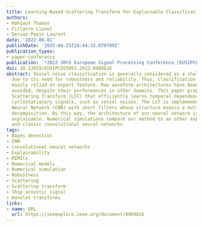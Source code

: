 ```yaml
---
title: Learning-Based Scattering Transform for Explainable Classification
authors:
- Mahiout Thomas
- Fillatre Lionel
- Deruaz-Pepin Laurent
date: '2022-08-01'
publishDate: '2025-04-25T19:44:33.079799Z'
publication_types:
- paper-conference
publication: '*2022 30th European Signal Processing Conference (EUSIPCO)*'
doi: 10.23919/EUSIPCO55093.2022.9909816
abstract: Vessel noise classification is generally considered as a challenging task
  due to its need for robustness and reliability. Thus, classification in this domain
  mainly relied on expert feature. Raw waveform architectures have been historically
  avoided, despite their performances in other domains. This paper proposes a Learning-based
  Scattering Transform (LST) that efficiently learns temporal dependencies within
  cyclostationary signals, such as vessel noises. The LST is implememented as a Convolutional
  Neural Network (CNN) with short filters whose structure mimics a multiscale signal
  decomposition. By this way, the architecture of our neural network is intrinsically
  explainable. Numerical simulations compare our method to an other explainable model
  and classic convolutional neural networks.
tags:
- Bayes detection
- CNN
- Convolutional neural networks
- Explainability
- MIMICs
- Numerical models
- Numerical simulation
- Robustness
- Scattering
- Scattering transform
- Ship acoustic signal
- Wavelet transforms
links:
- name: URL
  url: https://ieeexplore.ieee.org/document/9909816
---
```

